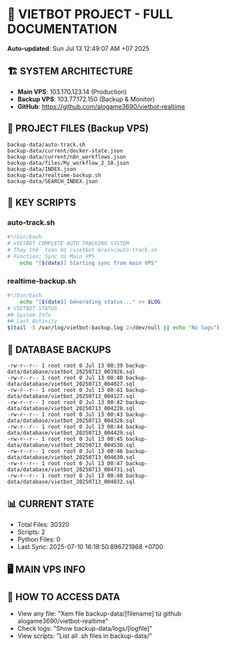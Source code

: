 # 🤖 VIETBOT PROJECT - FULL DOCUMENTATION
**Auto-updated**: Sun Jul 13 12:49:07 AM +07 2025

## 🏗️ SYSTEM ARCHITECTURE
- **Main VPS**: 103.170.123.14 (Production)
- **Backup VPS**: 103.77.172.150 (Backup & Monitor)
- **GitHub**: https://github.com/alogame3690/vietbot-realtime

## 📁 PROJECT FILES (Backup VPS)
```
backup-data/auto-track.sh
backup-data/current/docker-state.json
backup-data/current/n8n_workflows.json
backup-data/files/My_workflow_2_10.json
backup-data/INDEX.json
backup-data/realtime-backup.sh
backup-data/SEARCH_INDEX.json
```

## 🔧 KEY SCRIPTS
### auto-track.sh
```bash
#!/bin/bash
# VIETBOT COMPLETE AUTO TRACKING SYSTEM
# Thay thế toàn bộ /vietbot-brain/auto-track.sh
# Function: Sync từ Main VPS
    echo "[$(date)] Starting sync from main VPS"
```
### realtime-backup.sh
```bash
#!/bin/bash
    echo "[$(date)] Generating status..." >> $LOG
# VIETBOT STATUS
## System Info
## Last Activity
$(tail -5 /var/log/vietbot-backup.log 2>/dev/null || echo "No logs")
```

## 💾 DATABASE BACKUPS
```
-rw-r--r-- 1 root root 0 Jul 13 00:39 backup-data/database/vietbot_20250713_003926.sql
-rw-r--r-- 1 root root 0 Jul 13 00:40 backup-data/database/vietbot_20250713_004027.sql
-rw-r--r-- 1 root root 0 Jul 13 00:41 backup-data/database/vietbot_20250713_004127.sql
-rw-r--r-- 1 root root 0 Jul 13 00:42 backup-data/database/vietbot_20250713_004228.sql
-rw-r--r-- 1 root root 0 Jul 13 00:43 backup-data/database/vietbot_20250713_004328.sql
-rw-r--r-- 1 root root 0 Jul 13 00:44 backup-data/database/vietbot_20250713_004429.sql
-rw-r--r-- 1 root root 0 Jul 13 00:45 backup-data/database/vietbot_20250713_004530.sql
-rw-r--r-- 1 root root 0 Jul 13 00:46 backup-data/database/vietbot_20250713_004630.sql
-rw-r--r-- 1 root root 0 Jul 13 00:47 backup-data/database/vietbot_20250713_004731.sql
-rw-r--r-- 1 root root 0 Jul 13 00:48 backup-data/database/vietbot_20250713_004832.sql
```

## 📊 CURRENT STATE
- Total Files: 30320
- Scripts: 2
- Python Files: 0
- Last Sync: 2025-07-10 16:18:50.896721968 +0700

## 🖥️ MAIN VPS INFO


## 🚨 HOW TO ACCESS DATA
- View any file: "Xem file backup-data/[filename] từ github alogame3690/vietbot-realtime"
- Check logs: "Show backup-data/logs/[logfile]"
- View scripts: "List all .sh files in backup-data/"
